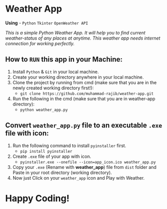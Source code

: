 # Weather App
**Using** - `Python`  `Tkinter`  `OpenWeather API`

*This is a simple Python Weather App. It will help you to find current weather-status of any places at anytime. This weather app needs internet connection for working perfectly.*

## How to `RUN` this app in your Machine:
1. Install `Python` & `Git` in your local machine.
2. Create your working directory anywhere in your local machine.
3. Clone the project by running from cmd (make sure that you are in the newly created working directory first!):
    - `git clone https://github.com/muhammad-rajib/weather-app.git`
4. Run the following in the cmd (make sure that you are in weather-app directory):
    - `python weather_app.py`

## Convert `weather_app.py` file to an executable `.exe` file with icon:
1. Run the following command to install `pyinstaller` first.
    - `pip install pyinstaller`
2. Create `.exe` file of your app with icon.
    - `pyinstaller.exe --onefile --icon=app_icon.ico weather_app.py`
3. Copy your `.exe` (Rename with **weather_app**) file from `dist` folder and Paste in your root directory (working directory).
4. Now just Click on your `weather_app` icon and Play with Weather.

# Happy Coding!

